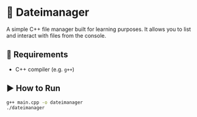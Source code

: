 # 📁 Dateimanager

A simple C++ file manager built for learning purposes. It allows you to list and interact with files from the console.

## 🔧 Requirements

- C++ compiler (e.g. `g++`)

## ▶️ How to Run

```bash
g++ main.cpp -o dateimanager
./dateimanager
